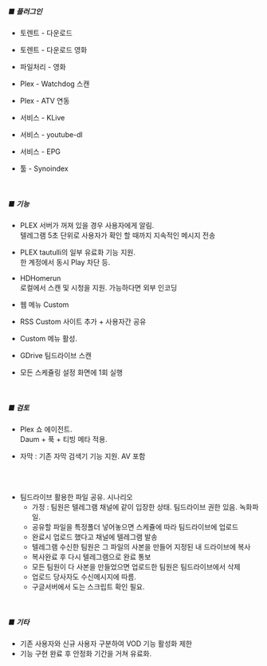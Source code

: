 ##### **■ 플러그인** #####
- 토렌트 - 다운로드

- 토렌트 - 다운로드 영화

- 파일처리 - 영화
  
- Plex - Watchdog 스캔

- Plex - ATV 연동
  
- 서비스 - KLive
    
- 서비스 - youtube-dl

- 서비스 - EPG

- 툴 - Synoindex
  
<br>

##### **■ 기능** #####

- PLEX 서버가 꺼져 있을 경우 사용자에게 알림. <br>
  텔레그램 5초 단위로 사용자가 확인 할 때까지 지속적인 메시지 전송

- PLEX tautulli의 일부 유료화 기능 지원. <br>
  한 계정에서 동시 Play 차단 등.

- HDHomerun<br>
  로컬에서 스캔 및 시청을 지원. 가능하다면 외부 인코딩

- 웹 메뉴 Custom

- RSS Custom 사이트 추가 + 사용자간 공유

- Custom 메뉴 활성.

- GDrive 팀드라이브 스캔

- 모든 스케쥴링 설정 화면에 1회 실행 
  
<br>

##### **■ 검토** #####
- Plex 쇼 에이전트. <br>
  Daum + 푹 + 티빙 메타 적용. 

- 자막 : 기존 자막 검색기 기능 지원. AV 포함
  
<br><br>
- 팀드라이브 활용한 파일 공유. 시나리오 
    - 가정 : 팀원은 텔레그램 채널에 같이 입장한 상태. 팀드라이브 권한 있음. 녹화파일. 
    - 공유할 파일을 특정폴더 넣어놓으면 스케쥴에 따라 팀드라이브에 업로드
    - 완료시 업로드 했다고 채널에 텔레그램 발송
    - 텔레그램 수신한 팀원은 그 파일의 사본을 만들어 지정된 내 드라이브에 복사
    - 복사완료 후 다시 텔레그램으로 완료 통보
    - 모든 팀원이 다 사본을 만들었으면 업로드한 팀원은 팀드라이브에서 삭제
    - 업로드 당사자도 수신메시지에 따름.
    - 구글서버에서 도는 스크립트 확인 필요.
<br>

##### **■ 기타** #####
- 기존 사용자와 신규 사용자 구분하여 VOD 기능 활성화 제한
- 기능 구현 완료 후 안정화 기간을 거쳐 유료화. <br>




